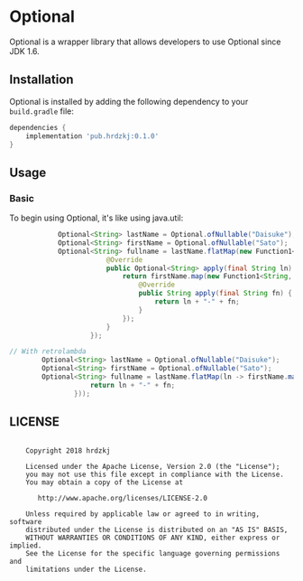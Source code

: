 # Optional

Optional is a wrapper library that allows developers to use Optional since JDK 1.6.


## Installation

Optional is installed by adding the following dependency to your `build.gradle` file:

```groovy
dependencies {
    implementation 'pub.hrdzkj:0.1.0'
}
```

## Usage

### Basic

To begin using Optional, it's like using java.util:


```java
            Optional<String> lastName = Optional.ofNullable("Daisuke");
            Optional<String> firstName = Optional.ofNullable("Sato");
            Optional<String> fullname = lastName.flatMap(new Function1<String, Optional<String>>() {
                        @Override
                        public Optional<String> apply(final String ln) {
                            return firstName.map(new Function1<String, String>() {
                                @Override
                                public String apply(final String fn) {
                                    return ln + "-" + fn;
                                }
                            });
                        }
                    });

// With retrolambda
        Optional<String> lastName = Optional.ofNullable("Daisuke");
        Optional<String> firstName = Optional.ofNullable("Sato");
        Optional<String> fullname = lastName.flatMap(ln -> firstName.map(fn -> {
                    return ln + "-" + fn;
                }));

```

## LICENSE
```

    Copyright 2018 hrdzkj

    Licensed under the Apache License, Version 2.0 (the "License");
    you may not use this file except in compliance with the License.
    You may obtain a copy of the License at

       http://www.apache.org/licenses/LICENSE-2.0

    Unless required by applicable law or agreed to in writing, software
    distributed under the License is distributed on an "AS IS" BASIS,
    WITHOUT WARRANTIES OR CONDITIONS OF ANY KIND, either express or implied.
    See the License for the specific language governing permissions and
    limitations under the License.

```

